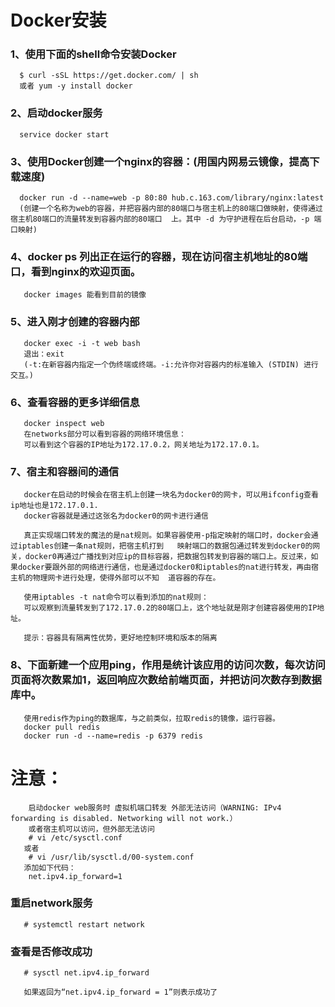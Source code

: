 # Docker安装
### 1、使用下面的shell命令安装Docker
```
  $ curl -sSL https://get.docker.com/ | sh
  或者 yum -y install docker 
```
### 2、启动docker服务
```
  service docker start
```
### 3、使用Docker创建一个nginx的容器：(用国内网易云镜像，提高下载速度)
```
  docker run -d --name=web -p 80:80 hub.c.163.com/library/nginx:latest
  (创建一个名称为web的容器，并把容器内部的80端口与宿主机上的80端口做映射，使得通过宿主机80端口的流量转发到容器内部的80端口  上。其中 -d 为守护进程在后台启动，-p 端口映射)
```
### 4、docker ps 列出正在运行的容器，现在访问宿主机地址的80端口，看到nginx的欢迎页面。
```   
   docker images 能看到目前的镜像
```
### 5、进入刚才创建的容器内部
```
   docker exec -i -t web bash
   退出：exit
   (-t:在新容器内指定一个伪终端或终端。-i:允许你对容器内的标准输入 (STDIN) 进行交互。)
```
### 6、查看容器的更多详细信息
```
   docker inspect web
   在networks部分可以看到容器的网络环境信息：
   可以看到这个容器的IP地址为172.17.0.2，网关地址为172.17.0.1。
```
### 7、宿主和容器间的通信
```
   docker在启动的时候会在宿主机上创建一块名为docker0的网卡，可以用ifconfig查看ip地址也是172.17.0.1.
   docker容器就是通过这张名为docker0的网卡进行通信
   
   真正实现端口转发的魔法的是nat规则。如果容器使用-p指定映射的端口时，docker会通过iptables创建一条nat规则，把宿主机打到   映射端口的数据包通过转发到docker0的网关，docker0再通过广播找到对应ip的目标容器，把数据包转发到容器的端口上。反过来，如   果docker要跟外部的网络进行通信，也是通过docker0和iptables的nat进行转发，再由宿主机的物理网卡进行处理，使得外部可以不知  道容器的存在。

   使用iptables -t nat命令可以看到添加的nat规则：
   可以观察到流量转发到了172.17.0.2的80端口上，这个地址就是刚才创建容器使用的IP地址。

   提示：容器具有隔离性优势，更好地控制环境和版本的隔离
```
### 8、下面新建一个应用ping，作用是统计该应用的访问次数，每次访问页面将次数累加1，返回响应次数给前端页面，并把访问次数存到数据库中。
```
   使用redis作为ping的数据库，与之前类似，拉取redis的镜像，运行容器。
   docker pull redis
   docker run -d --name=redis -p 6379 redis
```



# 注意：
```
    启动docker web服务时 虚拟机端口转发 外部无法访问（WARNING: IPv4 forwarding is disabled. Networking will not work.）
    或者宿主机可以访问，但外部无法访问
    # vi /etc/sysctl.conf
   或者
    # vi /usr/lib/sysctl.d/00-system.conf
   添加如下代码：
    net.ipv4.ip_forward=1
```
### 重启network服务
```
   # systemctl restart network
```
### 查看是否修改成功
```
   # sysctl net.ipv4.ip_forward

   如果返回为“net.ipv4.ip_forward = 1”则表示成功了
```
